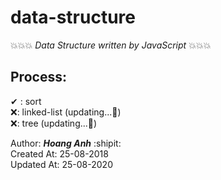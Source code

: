 # data-structure
💥💥💥 _Data Structure written by JavaScript_ 💥💥💥

## Process:

✔ : sort  
❌: linked-list (updating...💬)  
❌: tree (updating...💬)  

Author: **_Hoang Anh_** :shipit:  
Created At: 25-08-2018  
Updated At: 25-08-2020
 